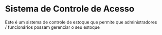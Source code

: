 # Sistema de Controle de Acesso

Este é um sistema de controle de estoque que permite que administradores / funcionários possam gerenciar o seu estoque
